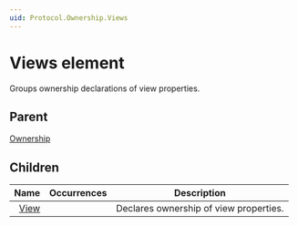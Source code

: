```yaml
---
uid: Protocol.Ownership.Views
---
```


# Views element

Groups ownership declarations of view properties.

## Parent

[Ownership](xref:Protocol.Ownership)

## Children

|Name|Occurrences|Description|
|--- |--- |--- |
|&nbsp;&nbsp;[View](xref:Protocol.Ownership.Views.View)||Declares ownership of view properties.|
